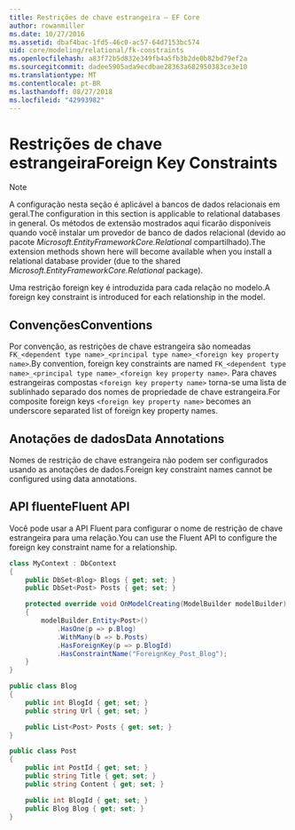 ```yaml
---
title: Restrições de chave estrangeira – EF Core
author: rowanmiller
ms.date: 10/27/2016
ms.assetid: dbaf4bac-1fd5-46c0-ac57-64d7153bc574
uid: core/modeling/relational/fk-constraints
ms.openlocfilehash: a83f72b5d832e349fb4a5fb3b2de0b82bd79ef2a
ms.sourcegitcommit: dadee5905ada9ecdbae28363a682950383ce3e10
ms.translationtype: MT
ms.contentlocale: pt-BR
ms.lasthandoff: 08/27/2018
ms.locfileid: "42993982"
---
```

# <a name="foreign-key-constraints"></a><span data-ttu-id="d4b6d-102">Restrições de chave estrangeira</span><span class="sxs-lookup"><span data-stu-id="d4b6d-102">Foreign Key Constraints</span></span>

> [!NOTE]  
> <span data-ttu-id="d4b6d-103">A configuração nesta seção é aplicável a bancos de dados relacionais em geral.</span><span class="sxs-lookup"><span data-stu-id="d4b6d-103">The configuration in this section is applicable to relational databases in general.</span></span> <span data-ttu-id="d4b6d-104">Os métodos de extensão mostrados aqui ficarão disponíveis quando você instalar um provedor de banco de dados relacional (devido ao pacote *Microsoft.EntityFrameworkCore.Relational* compartilhado).</span><span class="sxs-lookup"><span data-stu-id="d4b6d-104">The extension methods shown here will become available when you install a relational database provider (due to the shared *Microsoft.EntityFrameworkCore.Relational* package).</span></span>

<span data-ttu-id="d4b6d-105">Uma restrição foreign key é introduzida para cada relação no modelo.</span><span class="sxs-lookup"><span data-stu-id="d4b6d-105">A foreign key constraint is introduced for each relationship in the model.</span></span>

## <a name="conventions"></a><span data-ttu-id="d4b6d-106">Convenções</span><span class="sxs-lookup"><span data-stu-id="d4b6d-106">Conventions</span></span>

<span data-ttu-id="d4b6d-107">Por convenção, as restrições de chave estrangeira são nomeadas `FK_<dependent type name>_<principal type name>_<foreign key property name>`.</span><span class="sxs-lookup"><span data-stu-id="d4b6d-107">By convention, foreign key constraints are named `FK_<dependent type name>_<principal type name>_<foreign key property name>`.</span></span> <span data-ttu-id="d4b6d-108">Para chaves estrangeiras compostas `<foreign key property name>` torna-se uma lista de sublinhado separado dos nomes de propriedade de chave estrangeira.</span><span class="sxs-lookup"><span data-stu-id="d4b6d-108">For composite foreign keys `<foreign key property name>` becomes an underscore separated list of foreign key property names.</span></span>

## <a name="data-annotations"></a><span data-ttu-id="d4b6d-109">Anotações de dados</span><span class="sxs-lookup"><span data-stu-id="d4b6d-109">Data Annotations</span></span>

<span data-ttu-id="d4b6d-110">Nomes de restrição de chave estrangeira não podem ser configurados usando as anotações de dados.</span><span class="sxs-lookup"><span data-stu-id="d4b6d-110">Foreign key constraint names cannot be configured using data annotations.</span></span>

## <a name="fluent-api"></a><span data-ttu-id="d4b6d-111">API fluente</span><span class="sxs-lookup"><span data-stu-id="d4b6d-111">Fluent API</span></span>

<span data-ttu-id="d4b6d-112">Você pode usar a API Fluent para configurar o nome de restrição de chave estrangeira para uma relação.</span><span class="sxs-lookup"><span data-stu-id="d4b6d-112">You can use the Fluent API to configure the foreign key constraint name for a relationship.</span></span>

<!-- [!code-csharp[Main](samples/core/relational/Modeling/FluentAPI/Samples/Relational/RelationshipConstraintName.cs?highlight=12)] -->
``` csharp
class MyContext : DbContext
{
    public DbSet<Blog> Blogs { get; set; }
    public DbSet<Post> Posts { get; set; }

    protected override void OnModelCreating(ModelBuilder modelBuilder)
    {
        modelBuilder.Entity<Post>()
            .HasOne(p => p.Blog)
            .WithMany(b => b.Posts)
            .HasForeignKey(p => p.BlogId)
            .HasConstraintName("ForeignKey_Post_Blog");
    }
}

public class Blog
{
    public int BlogId { get; set; }
    public string Url { get; set; }

    public List<Post> Posts { get; set; }
}

public class Post
{
    public int PostId { get; set; }
    public string Title { get; set; }
    public string Content { get; set; }

    public int BlogId { get; set; }
    public Blog Blog { get; set; }
}
```
